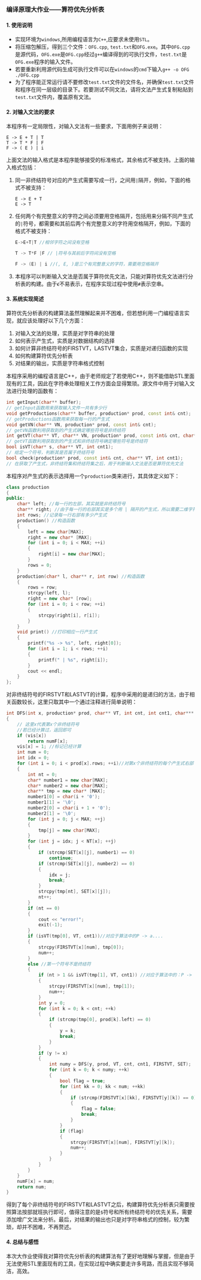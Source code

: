 ### 编译原理大作业——算符优先分析表

#### 1. 使用说明

+ 实现环境为`windows`,所用编程语言为`C++`,应要求未使用`STL`。
+ 将压缩包解压，得到三个文件：`OFG.cpp`, `test.txt`和`OFG.exe`。其中`OFG.cpp`是源代码，`OFG.exe`是`OFG.cpp`经过`g++`编译得到的可执行文件，`test.txt`是`OFG.exe`程序的输入文件。
+ 若要重新利用源代码生成可执行文件可以在`windows`的`cmd`下输入`g++ -o OFG ./OFG.cpp`
+ 为了程序能正常运行请不要修改`test.txt`文件的文件名，并确保`test.txt`文件和程序在同一层级的目录下。若要测试不同文法，请将文法产生式复制粘贴到`test.txt`文件内，覆盖原有文法。

#### 2. 对输入文法的要求

本程序有一定局限性，对输入文法有一些要求，下面用例子来说明：

```
E -> E + T | T
T -> T * F | F
F -> ( E ) | i
```

上面文法的输入格式是本程序能够接受的标准格式，其余格式不被支持。上面的输入格式包括：

1. 同一非终结符号对应的产生式需要写成一行，之间用`|`隔开，例如，下面的格式不被支持：

   ```
   E -> E + T
   E -> T
   ```

2. 任何两个有完整意义的字符之间必须要用空格隔开，包括用来分隔不同产生式的`|`符号，都需要和其前后两个有完整意义的字符用空格隔开，例如，下面的格式不被支持：

   ```c++
   E->E+T|T //相邻字符之间没有空格
   ```

   ```C++
   T -> T*F |F // |符号与其前后字符间没有空格
   ```

   ```C++
   F -> (E) | i //(, E, )是三个有完整意义的字符，需要用空格隔开
   ```

3. 本程序可以判断输入文法是否属于算符优先文法，只能对算符优先文法进行分析表的构建。由于$\epsilon$不易表示，在程序实现过程中使用`#`表示空串。

#### 3. 系统实现简述

算符优先分析表的构建算法虽然理解起来并不困难，但若想利用一门编程语言实现，就应该处理好以下几个方面：

1. 对输入文法的处理，实质是对字符串的处理
2. 如何表示产生式，实质是对数据结构的选择
3. 如何计算非终结符号的FIRSTVT，LASTVT集合，实质是对递归函数的实现
4. 如何构建算符优先分析表
5. 对结果的输出，实质是字符串格式控制

本程序采用的编程语言是C++，由于老师规定了若使用C++，则不能借助STL里面现有的工具，因此在字符串处理相关工作方面会显得繁琐。源文件中用于对输入文法进行处理的函数有：

```c++
int getInput(char** buffer);
// getInput函数用来获取输入文件一共有多少行
void getProductions(char** buffer, production* prod, const int& cnt);
// getProductions函数用来获取每一行的产生式
void getVN(char** VN, production* prod, const int& cnt);
// getVN函数利用获取到的产生式确定哪些符号是非终结符
int getVT(char** VT, char** VN, production* prod, const int& cnt, char*** table);
// getVT函数利用获取到的产生式和非终结符号确定哪些符号是终结符
bool isVT(char* s, char** VT, int cnt1);
// 给定一个符号，判断其是否属于终结符号
bool check(production* prod, const int& cnt, char** VT, int cnt1);
// 在获取了产生式，非终结符集和终结符集之后，用于判断输入文法是否是算符优先文法
```

本程序对产生式的表示选择用一个`production`类来进行，其具体定义如下：

```c++
class production
{
public:
	char* left; //每一行的左部，其实就是非终结符号
	char** right; //由于每一行的右部其实是多个用 | 隔开的产生式，所以需要二维字符串数组
	int rows; //记录每一行右部有多少产生式
	production() //构造函数
	{
		left = new char[MAX];
		right = new char* [MAX];
		for (int i = 0; i < MAX; ++i)
		{
			right[i] = new char[MAX];
		}
		rows = 0;
	}
	production(char* l, char** r, int row) //构造函数
	{
		rows = row;
		strcpy(left, l);
		right = new char* [row];
		for (int i = 0; i < row; ++i)
		{
			strcpy(right[i], r[i]);
		}
	}
	void print() //打印相应一行产生式
	{
		printf("%s -> %s", left, right[0]);
		for (int i = 1; i < rows; ++i)
		{
			printf(" | %s", right[i]);
		}
		cout << endl;
	}
};
```

对非终结符号的FIRSTVT和LASTVT的计算，程序中采用的是递归的方法，由于相关函数较长，这里只取其中一个通过注释进行简单说明：

```c++
int DFS(int x, production* prod, char** VT, int cnt, int cnt1, char*** FIRSTVT, char*** SET)
{
    // 这里x代表第x个非终结符号
    //若已经计算过，返回即可
	if (vis[x])
		return numF[x];
	vis[x] = 1; //标记已经计算
	int num = 0;
	int idx = 0;
	for (int i = 0; i < prod[x].rows; ++i)//对第x个非终结符的每个产生式右部
	{
		int nt = 0;
		char* number1 = new char[MAX];
		char* number2 = new char[MAX];
		char** tmp = new char* [MAX];
		number1[0] = char(i + '0');
		number1[1] = '\0';
		number2[0] = char(i + 1 + '0');
		number2[1] = '\0';
		for (int j = 0; j < MAX; ++j)
		{
			tmp[j] = new char[MAX];
		}
		for (int j = idx; j < NT[x]; ++j)
		{
			if (strcmp(SET[x][j], number1) == 0)
				continue;
			if (strcmp(SET[x][j], number2) == 0)
			{
				idx = j;
				break;
			}
			strcpy(tmp[nt], SET[x][j]);
			nt++;
		}
		if (nt == 0)
		{
			cout << "error!";
			exit(-1);
		}
		if (isVT(tmp[0], VT, cnt1))//对应于算法中的P -> a....
		{
			strcpy(FIRSTVT[x][num], tmp[0]);
			num++;
		}
		else //第一个符号不是终结符
		{
			if (nt > 1 && isVT(tmp[1], VT, cnt1)) //对应于算法中的：P -> Qa...
			{
				strcpy(FIRSTVT[x][num], tmp[1]);
				num++;
			}
			int y = 0;
			for (int k = 0; k < cnt; ++k)
			{
				if (strcmp(tmp[0], prod[k].left) == 0)
				{
					y = k;
					break;
				}
			}
			if (y != x)
			{
				int numy = DFS(y, prod, VT, cnt, cnt1, FIRSTVT, SET);
				for (int k = 0; k < numy; ++k)
				{
					bool flag = true;
					for (int kk = 0; kk < num; ++kk)
					{
						if (strcmp(FIRSTVT[x][kk], FIRSTVT[y][k]) == 0)
						{
							flag = false;
							break;
						}
					}
					if (flag)
					{
						strcpy(FIRSTVT[x][num], FIRSTVT[y][k]);
						num++;
					}
				}
			}
		}
	}
	numF[x] = num;
	return num;
}
```

得到了每个非终结符号的FIRSTVT和LASTVT之后，构建算符优先分析表只需要按照算法按部就班执行即可，值得注意的是`$`符号和所有终结符号的优先关系，需要添加增广文法来分析。最后，对结果的输出也只是对字符串格式的控制，较为繁琐，却并不困难，不再赘述。

#### 4. 总结与感悟

本次大作业使得我对算符优先分析表的构建算法有了更好地理解与掌握，但是由于无法使用STL里面现有的工具，在实现过程中确实要走许多弯路，而且实现不够简洁，高效。

